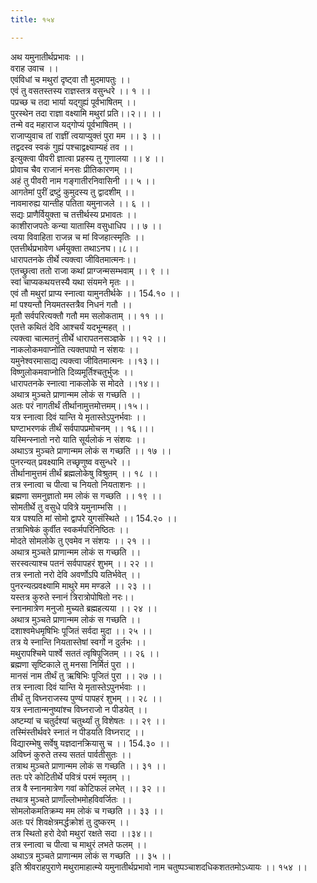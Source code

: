 ```yaml
---
title: १५४

---
```

अथ यमुनातीर्थप्रभावः ।।  
वराह उवाच ।।  
एवंविधां च मथुरां दृष्ट्वा तौ मुदमापतुः ।।  
एवं तु वसतस्तस्य राज्ञस्तत्र वसुन्धरे ।। १ ।।  
पप्रच्छ च तदा भार्या यद्गुह्यं पूर्वभाषितम् ।।  
पुरस्थेन तदा राज्ञा वक्ष्यामि मथुरां प्रति।।२।। ।।  
तन्मे वद महाराज यद्गोप्यं पूर्वभाषितम् ।।  
राजाप्युवाच तां राज्ञीं त्वयाप्युक्तं पुरा मम ।। ३ ।।  
तद्वदस्व स्वकं गुह्यं पश्चाद्वक्ष्याम्यहं तव ।।  
इत्युक्त्वा पीवरी ज्ञात्वा प्रहस्य तु गुणालया ।। ४ ।।  
प्रोवाच चैव राजानं मनसः प्रीतिकारणम् ।।  
अहं तु पीवरी नाम गङ्गातीरनिवासिनी ।। ५ ।।  
आगतेमां पुरीं द्रष्टुं कुमुदस्य तु द्वादशीम् ।।  
नावमारुह्य यान्तीह पतिता यमुनाजले ।। ६ ।।  
सद्यः प्राणैर्वियुक्ता च तत्तीर्थस्य प्रभावतः ।।  
काशीराजपतेः कन्या यातास्मि वसुधाधिप ।। ७ ।।  
त्वया विवाहिता राजन्न च मां विजहात्स्मृतिः ।।  
एतत्तीर्थप्रभावेण धर्मयुक्ता तथाऽनघ।।८।।  
धारापतनके तीर्थे त्यक्त्वा जीवितमात्मनः।।  
एतच्छ्रुत्वा ततो राजा कथां प्राग्जन्मसम्भवाम् ।। ९ ।।  
स्वां चाप्यकथयत्तस्यै यथा संयमने मृतः ।।  
एवं तौ मथुरां प्राप्य स्नात्वा यामुनतीर्थके ।। 154.१० ।।  
मां पश्यन्तौ नियमतस्तत्रैव निधनं गतौ ।।  
मृतौ सर्वपरित्यक्तौ गतौ मम सलोकताम् ।। ११ ।।  
एतत्ते कथितं देवि आश्चर्यं यदभून्महत् ।।  
त्यक्त्वा चात्मतनुं तीर्थे धारापतनसञ्ज्ञके ।। १२ ।।  
नाकलोकमवाप्नोति त्यक्तपापो न संशयः ।।  
यमुनेश्वरमासाद्य त्यक्त्वा जीवितमात्मनः ।।१३।।  
विष्णुलोकमवाप्नोति दिव्यमूर्तिश्चतुर्भुजः ।।  
धारापतनके स्नात्वा नाकलोके स मोदते ।।१४।।  
अथात्र मुञ्चते प्राणान्मम लोकं स गच्छति ।।  
अतः परं नागतीर्थं तीर्थानामुत्तमोत्तमम्।।१५।।  
यत्र स्नात्वा दिवं यान्ति ये मृतास्तेऽपुनर्भवाः ।।  
घण्टाभरणकं तीर्थं सर्वपापप्रमोचनम् ।। १६।।।  
यस्मिन्स्नातो नरो याति सूर्यलोकं न संशयः ।।  
अथाऽत्र मुञ्चते प्राणान्मम लोकं स गच्छति ।। १७ ।।  
पुनरन्यत् प्रवक्ष्यामि तच्छृणुष्व वसुन्धरे ।।  
तीर्थानामुत्तमं तीर्थं ब्रह्मलोकेषु विश्रुतम् ।। १८ ।।  
तत्र स्नात्वा च पीत्वा च नियतो नियताशनः ।।  
ब्रह्मणा समनुज्ञातो मम लोकं स गच्छति ।। १९ ।।  
सोमतीर्थे तु वसुधे पवित्रे यमुनाम्भसि ।।  
यत्र पश्यति मां सोमो द्वापरे युगसंस्थिते ।। 154.२० ।।  
तत्राभिषेकं कुर्वीत स्वकर्मपरिनिष्ठितः ।।  
मोदते सोमलोके तु एवमेव न संशयः ।। २१ ।।  
अथात्र मुञ्चते प्राणान्मम लोकं स गच्छति ।।  
सरस्वत्याश्च पतनं सर्वपापहरं शुभम् ।। २२ ।।  
तत्र स्नातो नरो देवि अवर्णोऽपि यतिर्भवेत् ।।  
पुनरन्यत्प्रवक्ष्यामि माथुरे मम मण्डले ।। २३ ।।  
यस्तत्र कुरुते स्नानं त्रिरात्रोपोषितो नरः।।  
स्नानमात्रेण मनुजो मुच्यते ब्रह्महत्यया ।। २४ ।।  
अथात्र मुञ्चते प्राणान्मम लोकं स गच्छति ।।  
दशाश्वमेधमृषिभिः पूजितं सर्वदा मुदा ।। २५ ।।  
तत्र ये स्नान्ति नियतास्तेषां स्वर्गो न दुर्लभः ।।  
मथुरापश्चिमे पार्श्वे सततं त्वृषिपूजितम् ।। २६ ।।  
ब्रह्मणा सृष्टिकाले तु मनसा निर्मितं पुरा ।।  
मानसं नाम तीर्थं तु ऋषिभिः पूजितं पुरा ।। २७ ।।  
तत्र स्नात्वा दिवं यान्ति ये मृतास्तेऽपुनर्भवाः ।।  
तीर्थं तु विघ्नराजस्य पुण्यं पापहरं शुभम् ।। २८ ।।  
यत्र स्नातान्मनुष्यांश्च विघ्नराजो न पीडयेत् ।।  
अष्टम्यां च चतुर्दश्यां चतुर्थ्यां तु विशेषतः ।। २९ ।।  
तस्मिंस्तीर्थवरे स्नातं न पीडयति विघ्नराट् ।।  
विद्यारम्भेषु सर्वेषु यज्ञदानक्रियासु च ।। 154.३० ।।  
अविघ्नं कुरुते तस्य सततं पार्वतीसुतः ।।  
तत्राथ मुञ्चते प्राणान्मम लोकं स गच्छति ।। ३१ ।।  
ततः परे कोटितीर्थे पवित्रं परमं स्मृतम् ।।  
तत्र वै स्नानमात्रेण गवां कोटिफलं लभेत् ।। ३२ ।।  
तथात्र मुञ्चते प्राणाँल्लोभमोहविवर्जितः ।।  
सोमलोकमतिक्रम्य मम लोकं च गच्छति ।। ३३ ।।  
अतः परं शिवक्षेत्रमर्द्धक्रोशं तु दुष्करम् ।।  
तत्र स्थितो हरो देवो मथुरां रक्षते सदा ।।३४।।  
तत्र स्नात्वा च पीत्वा च माथुरं लभते फलम् ।।  
अथाऽत्र मुञ्चते प्राणान्मम लोकं स गच्छति ।। ३५ ।।  
इति श्रीवराहपुराणे मथुरामाहात्म्ये यमुनातीर्थप्रभावो नाम चतुष्पञ्चाशदधिकशततमोऽध्यायः ।। १५४ ।।